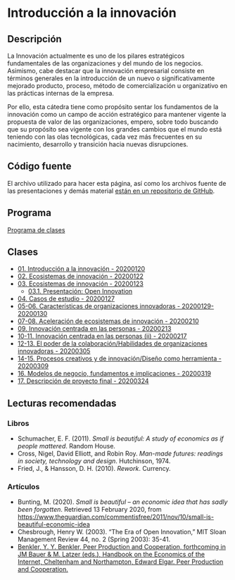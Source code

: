 # Introducción a la innovación

## Descripción
La Innovación actualmente es uno de los pilares estratégicos fundamentales de las organizaciones y del mundo de los negocios. Asimismo, cabe destacar que la innovación empresarial consiste en términos generales en la introducción de un nuevo o significativamente mejorado producto, proceso, método de comercialización u organizativo en las prácticas internas de la empresa.

Por ello, esta cátedra tiene como propósito sentar los fundamentos de la innovación como un campo de acción estratégico para mantener vigente la propuesta de valor de las organizaciones, empero, sobre todo buscando que su propósito sea vigente con los grandes cambios que el mundo está teniendo con las olas tecnológicas, cada vez más frecuentes en su nacimiento, desarrollo y transición hacia nuevas disrupciones.

## Código fuente
El archivo utilizado para hacer esta página, así como los archivos fuente de las presentaciones y demás material [están en un repositorio de GitHub](https://github.com/dubsnipe/clases-innovacion).

## Programa
[Programa de clases](PROGRAMA.md)

## Clases
* [01. Introducción a la innovación - 20200120](/01/01.html)
* [02. Ecosistemas de innovación - 20200122](/02/02.html)
* [03. Ecosistemas de innovación - 20200123](/03/03.html)
  * [03.1. Presentación: Open Innovation](/03/open-innovation.pdf)
* [04. Casos de estudio - 20200127](/04/04.html)
* [05-06. Características de organizaciones innovadoras - 20200129-20200130](/05/05.html)
* [07-08. Aceleración de ecosistemas de innovación - 20200210](/07-08/07-08.html)
* [09. Innovación centrada en las personas - 20200213](/09/09.html)
* [10-11. Innovación centrada en las personas (ii) - 20200217](/10-11/10-11.html)
* [12-13. El poder de la colaboración/Habilidades de organizaciones innovadoras - 20200305](/12-13/12-13.html)
* [14-15. Procesos creativos y de innovación/Diseño como herramienta - 20200309](/14-15/14-15.html)
* [16. Modelos de negocio, fundamentos e implicaciones - 20200319](/16/16.html)
* [17. Descripción de proyecto final - 20200324](/17/17.html)

## Lecturas recomendadas

### Libros
* Schumacher, E. F. (2011). *Small is beautiful: A study of economics as if people mattered*. Random House.
* Cross, Nigel, David Elliott, and Robin Roy. *Man-made futures: readings in society, technology and design*. Hutchinson, 1974.
* Fried, J., & Hansson, D. H. (2010). *Rework*. Currency.

### Artículos
* Bunting, M. (2020). *Small is beautiful – an economic idea that has sadly been forgotten*. Retrieved 13 February 2020, from https://www.theguardian.com/commentisfree/2011/nov/10/small-is-beautiful-economic-idea
* Chesbrough, Henry W. (2003). “The Era of Open Innovation,” MIT Sloan Management Review 44, no. 2 (Spring 2003): 35-41. 
* [Benkler, Y. Y. Benkler, Peer Production and Cooperation, forthcoming in JM Bauer & M. Latzer (eds.), Handbook on the Economics of the Internet, Cheltenham and Northampton, Edward Elgar. Peer Production and Cooperation.](http://www.benkler.org/Peer%20production%20and%20cooperation%2009.pdf)